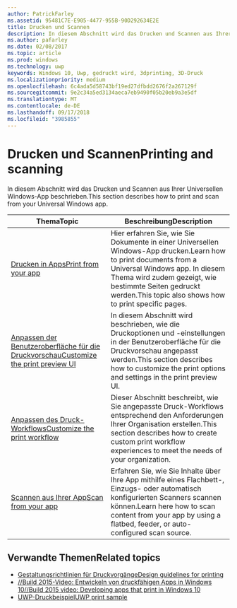 ```yaml
---
author: PatrickFarley
ms.assetid: 95481C7E-E905-4477-955B-90D292634E2E
title: Drucken und Scannen
description: In diesem Abschnitt wird das Drucken und Scannen aus Ihrer Universellen Windows-App beschrieben.
ms.author: pafarley
ms.date: 02/08/2017
ms.topic: article
ms.prod: windows
ms.technology: uwp
keywords: Windows 10, Uwp, gedruckt wird, 3dprinting, 3D-Druck
ms.localizationpriority: medium
ms.openlocfilehash: 6c4ada5d58743bf19ed27dfbdd2676f2a267129f
ms.sourcegitcommit: 9e2c34a5ed3134aeca7eb9490f05b20eb9a3e5df
ms.translationtype: MT
ms.contentlocale: de-DE
ms.lasthandoff: 09/17/2018
ms.locfileid: "3985855"
---
```

# <a name="printing-and-scanning"></a><span data-ttu-id="82c37-104">Drucken und Scannen</span><span class="sxs-lookup"><span data-stu-id="82c37-104">Printing and scanning</span></span>


<span data-ttu-id="82c37-105">In diesem Abschnitt wird das Drucken und Scannen aus Ihrer Universellen Windows-App beschrieben.</span><span class="sxs-lookup"><span data-stu-id="82c37-105">This section describes how to print and scan from your Universal Windows app.</span></span>

| <span data-ttu-id="82c37-106">Thema</span><span class="sxs-lookup"><span data-stu-id="82c37-106">Topic</span></span> | <span data-ttu-id="82c37-107">Beschreibung</span><span class="sxs-lookup"><span data-stu-id="82c37-107">Description</span></span> | 
|-------|-------------|
| [<span data-ttu-id="82c37-108">Drucken in Apps</span><span class="sxs-lookup"><span data-stu-id="82c37-108">Print from your app</span></span>](print-from-your-app.md) | <span data-ttu-id="82c37-109">Hier erfahren Sie, wie Sie Dokumente in einer Universellen Windows-App drucken.</span><span class="sxs-lookup"><span data-stu-id="82c37-109">Learn how to print documents from a Universal Windows app.</span></span> <span data-ttu-id="82c37-110">In diesem Thema wird zudem gezeigt, wie bestimmte Seiten gedruckt werden.</span><span class="sxs-lookup"><span data-stu-id="82c37-110">This topic also shows how to print specific pages.</span></span> |
| [<span data-ttu-id="82c37-111">Anpassen der Benutzeroberfläche für die Druckvorschau</span><span class="sxs-lookup"><span data-stu-id="82c37-111">Customize the print preview UI</span></span>](customize-the-print-preview-ui.md) | <span data-ttu-id="82c37-112">In diesem Abschnitt wird beschrieben, wie die Druckoptionen und -einstellungen in der Benutzeroberfläche für die Druckvorschau angepasst werden.</span><span class="sxs-lookup"><span data-stu-id="82c37-112">This section describes how to customize the print options and settings in the print preview UI.</span></span> |
| [<span data-ttu-id="82c37-113">Anpassen des Druck-Workflows</span><span class="sxs-lookup"><span data-stu-id="82c37-113">Customize the print workflow</span></span>](print-workflow-customize.md) | <span data-ttu-id="82c37-114">Dieser Abschnitt beschreibt, wie Sie angepasste Druck-Workflows entsprechend den Anforderungen Ihrer Organisation erstellen.</span><span class="sxs-lookup"><span data-stu-id="82c37-114">This section describes how to create custom print workflow experiences to meet the needs of your organization.</span></span>  |
| [<span data-ttu-id="82c37-115">Scannen aus Ihrer App</span><span class="sxs-lookup"><span data-stu-id="82c37-115">Scan from your app</span></span>](scan-from-your-app.md) | <span data-ttu-id="82c37-116">Erfahren Sie, wie Sie Inhalte über Ihre App mithilfe eines Flachbett-, Einzugs- oder automatisch konfigurierten Scanners scannen können.</span><span class="sxs-lookup"><span data-stu-id="82c37-116">Learn here how to scan content from your app by using a flatbed, feeder, or auto-configured scan source.</span></span>|

## <a name="related-topics"></a><span data-ttu-id="82c37-117">Verwandte Themen</span><span class="sxs-lookup"><span data-stu-id="82c37-117">Related topics</span></span>

* [<span data-ttu-id="82c37-118">Gestaltungsrichtlinien für Druckvorgänge</span><span class="sxs-lookup"><span data-stu-id="82c37-118">Design guidelines for printing</span></span>](https://msdn.microsoft.com/library/windows/apps/Hh868178)
* [<span data-ttu-id="82c37-119">//Build 2015-Video: Entwickeln von druckfähigen Apps in Windows 10</span><span class="sxs-lookup"><span data-stu-id="82c37-119">//Build 2015 video: Developing apps that print in Windows 10</span></span>](https://channel9.msdn.com/Events/Build/2015/2-94)
* [<span data-ttu-id="82c37-120">UWP-Druckbeispiel</span><span class="sxs-lookup"><span data-stu-id="82c37-120">UWP print sample</span></span>](http://go.microsoft.com/fwlink/p/?LinkId=619984)
 

